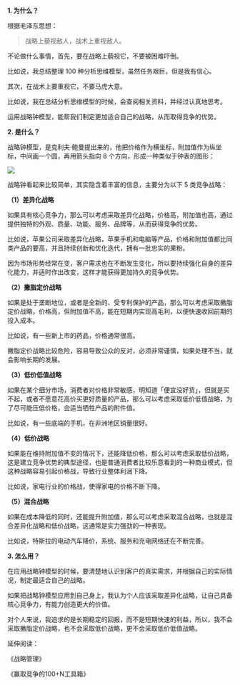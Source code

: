 **1. 为什么？**

根据毛泽东思想：

> 战略上藐视敌人，战术上重视敌人。

不论做什么事情，首先，要在战略上藐视它，不要被困难吓倒。

比如说，我总结整理 100 种分析思维模型，虽然任务艰巨，但是我有信心。

其次，在战术上要重视它，不要马虎大意。

比如说，我在总结分析思维模型的时候，会查阅相关资料，并经过认真地思考。

运用战略钟模型，能帮我们制定更加适合自己的战略，从而取得竞争的优势。

**2. 是什么？**

战略钟模型，是克利夫·鲍曼提出来的，他把价格作为横坐标，附加值作为纵坐标，中间画一个圆，再用箭头指向 8 个方向，形成一种类似于钟表的图形：

![](https://mmbiz.qpic.cn/mmbiz_png/giaycic3UNwo2mCt8Ukxl7J0vLvRhFzNMyww5E6w0U6fEqaVWXhoHu3yIPXicpEIqAWCuRnVqhSjIutBV1s5qbb7w/640?wx_fmt=png) 

战略钟看起来比较简单，其实隐含着丰富的信息，主要分为以下 5 类竞争战略：

**（1）差异化战略**

如果具有核心竞争力，那么可以考虑采取差异化战略，价格高，附加值也高，通过提供独特的外观、质量、功能、服务、品牌等，从而获得竞争的优势。

比如说，苹果公司采取差异化战略，苹果手机和电脑等产品，价格和附加值都比同类产品的要高，并且持续创新和优化迭代，拥有一批忠实的果粉。

因为市场形势经常在变，客户需求也在不断发生变化，所以要持续强化自身的差异化能力，并适时作出改变，这样才能获得更加持久的竞争优势。

**（2）撇脂定价战略**

如果是处于垄断地位，或者是全新的、受专利保护的产品，那么可以考虑采取撇脂定价战略，价格高，但附加值不高，能在短期内实现高毛利，以便快速收回前期的投入成本。

比如说，有一些新上市的药品，价格通常很高。

撇脂定价战略比较危险，容易导致公众的反对，必须非常谨慎，如果处理不当，就会影响长期的发展。

**（3）低价低值战略**

如果在某个细分市场，消费者对价格非常敏感，明知道「便宜没好货」，但就是买不起，或者不愿意花高价买更好质量的产品，那么可以考虑采取低价低值战略，为了尽可能压低价格，会适当牺牲产品的附件值。

比如说，有一些底端的手机，在非洲地区销量很好。

**（4）低价战略**

如果能在维持附加值不变的情况下，还能降低价格，那么可以考虑采取低价战略，这是建立竞争优势的典型途径，也是普通消费者比较乐意看到的一种商业模式，但这种战略容易引起价格战，导致行业整体利润下降。

比如说，家电行业的价格战，使得家电的价格不断下降。

**（5）混合战略**

如果在成本降低的同时，还能提升附加值，那么可以考虑采取混合战略，也就是混合差异化战略和低价战略，这通常是实力强劲的一种表现。

比如说，特斯拉的电动汽车降价，系统、服务和充电网络还在不断完善。

**3. 怎么用？**

在应用战略钟模型的时候，要清楚地认识到客户的真实需求，并根据自己的实际情况，制定最适合自己的战略。

如果把战略钟模型应用到自己身上，我认为个人应该采取差异化战略，让自己具备核心竞争力，有能力创造更大的价值。

对个人来说，我追求的是长期稳定的回报，而不是短期快速的利益，所以，我不会采取撇脂定价战略，也不会采取低价战略，更不会采取低价低值战略。

延伸阅读：

《战略管理》

《赢取竞争的100+N工具箱》